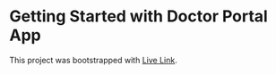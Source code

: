 # Getting Started with Doctor Portal App

This project was bootstrapped with [Live Link](https://doctors-portal-f9575.web.app/).
